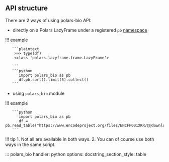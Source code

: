 
## API structure

There are 2 ways of using polars-bio API:

* directly on a Polars LazyFrame under a registered `pb` [namespace](https://docs.pola.rs/api/python/stable/reference/api/polars.api.register_lazyframe_namespace.html#polars.api.register_lazyframe_namespace)

!!! example

       ```plaintext
        >>> type(df)
        <class 'polars.lazyframe.frame.LazyFrame'>

       ```
       ```python
          import polars_bio as pb
          df.pb.sort().limit(5).collect()
       ```

 * using `polars_bio` module

!!! example

       ```python
          import polars_bio as pb
          df = pb.read_table("https://www.encodeproject.org/files/ENCFF001XKR/@@download/ENCFF001XKR.bed.gz",schema="bed9")
       ```

!!! tip
    1. Not all are available in both ways.
    2. You can of course use both ways in the same script.

::: polars_bio
    handler: python
    options:
        docstring_section_style: table